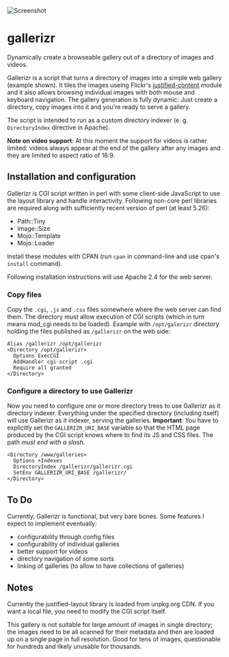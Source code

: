 ![Screenshot](https://i.imgur.com/toLsk59.jpg)

# gallerizr
Dynamically create a browseable gallery out of a directory of images and videos.

Gallerizr is a script that turns a directory of images into a simple web gallery (example shown).
It tiles the images useing Flickr's [justified-content](http://flickr.github.io/justified-layout/)
module and it also allows browsing individual images with both mouse and keyboard navigation.
The gallery generation is fully dynamic: Just create a directory, copy images into it and
you're ready to serve a gallery.

The script is intended to run as a custom directory indexer (e. g. `DirectoryIndex`
directive in Apache).

**Note on video support**: At this moment the support for videos is rather limited:
videos always appear at the end of the gallery after any images and they are limited
to aspect ratio of 16:9.

## Installation and configuration
Gallerizr is CGI script written in perl with some client-side JavaScript to use the layout
library and handle interactivity. Following non-core perl libraries are required along with
sufficiently recent version of perl (at least 5.26):

* Path::Tiny
* Image::Size
* Mojo::Template
* Mojo::Loader

Install these modules with CPAN (run `cpan` in command-line and use cpan's `install` command).

Following installation instructions will use Apache 2.4 for the web server.

### Copy files
Copy the `.cgi`, `.js` and `.css` files somewhere where the web server can find them.
The directory must allow execution of CGI scripts (which in turn means mod_cgi needs
to be loaded). Example with `/opt/galerizr` directory holding the files published as
`/gallerizr` on the web side:

    Alias /gallerizr /opt/gallerizr
    <Directory /opt/gallerizr>
      Options ExecCGI
      AddHandler cgi-script .cgi
      Require all granted
    </Directory>

### Configure a directory to use Gallerizr
Now you need to configure one or more directory trees to use Gallerizr as it
directory indexer. Everything under the specified directory (including itself)
will use Gallerizr as it indexer, serving the galleries. **Important**: You
have to explicitly set the `GALLERIZR_URI_BASE` variable so that the HTML
page produced by the CGI script knows where to find its JS and CSS files.
The path *must end with a slash*.

    <Directory /www/galleries>
      Options +Indexes
      DirectoryIndex /gallerizr/gallerizr.cgi
      SetEnv GALLERIZR_URI_BASE /gallerizr/
    </Directory>

## To Do
Currently, Gallerizr is functional, but very bare bones. Some features I expect to
implement eventually:

* configurability through config files
* configurability of individual galleries
* better support for videos
* directory navigation of some sorts
* linking of galleries (to allow to have collections of galleries)

## Notes
Currently the justified-layout library is loaded from unpkg.org CDN. If you want a local
file, you need to modify the CGI script itself.

This gallery is not suitable for large amount of images in single directory; the images
need to be all scanned for their metadata and then are loaded up on a single page
in full resolution. Good for tens of images, questionable for hundreds and likely unusable
for thousands.
